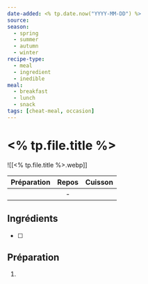 ```yaml
---
date-added: <% tp.date.now("YYYY-MM-DD") %>
source: 
season:
  - spring
  - summer
  - autumn
  - winter
recipe-type:
  - meal
  - ingredient
  - inedible
meal:
  - breakfast
  - lunch
  - snack
tags: [cheat-meal, occasion]
---
```


# <% tp.file.title %>

![[<% tp.file.title %>.webp]]

| Préparation | Repos | Cuisson |
|:-----------:|:-----:|:-------:|
|             |   -   |         |

## Ingrédients

- [ ] 

## Préparation

1. 
